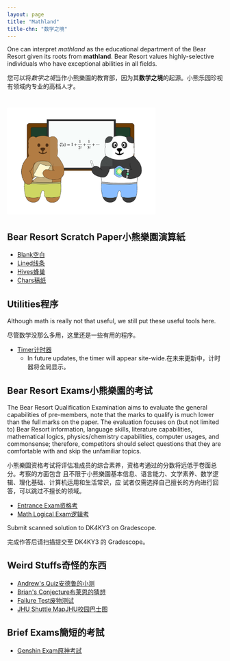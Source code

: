 ```yaml
---
layout: page
title: "Mathland"
title-chn: "数学之境"
---
```


<span class="eng">One can interpret *mathland* as the educational department of the Bear Resort given its roots from **mathland**. Bear Resort values highly-selective individuals who have exceptional abilities in all fields.</span>

<span class="chn">您可以将*数学之境*当作小熊樂園的教育部，因为其**数学之境**的起源。小熊乐园珍视有领域内专业的高档人才。</span>

# <img src="/logos/mathland.gif" height="250"><br>

## <span class="eng">Bear Resort Scratch Paper</span><span class="chn">小熊樂園演算紙</span>
- [<span class="eng">Blank</span><span class="chn">空白</span>](/Scratch-Paper/Blank.pdf)
- [<span class="eng">Lined</span><span class="chn">线条</span>](/Scratch-Paper/Lined.pdf)
- [<span class="eng">Hives</span><span class="chn">蜂巢</span>](/Scratch-Paper/Hives.pdf)
- [<span class="eng">Chars</span><span class="chn">稿纸</span>](/Scratch-Paper/Characters.pdf)

## <span class="eng">Utilities</span><span class="chn">程序</span> 

<span class="eng">Although math is really not that useful, we still put these useful tools here.</span>

<span class="chn">尽管数学没那么多用，这里还是一些有用的程序。</span>

- [<span class="eng">Timer</span><span class="chn">计时器</span>](/timer)
    - <span class="eng">In future updates, the timer will appear site-wide.</span><span class="chn">在未来更新中，计时器将全局显示。</span>

## <span class="eng">Bear Resort Exams</span><span class="chn">小熊樂園的考试</span> 

<span class="eng">The Bear Resort Qualification Examination aims to evaluate the general capabilities of pre-members, note that the marks to qualify is much lower than the full marks on the paper. The evaluation focuses on (but not limited to) Bear Resort information, language skills, literature capabilities, mathematical logics, physics/chemistry capabilities, computer usages, and commonsense; therefore, competitors should select questions that they are comfortable with and skip the unfamiliar topics.</span>

<span class="chn">小熊樂園资格考试将评估准成员的综合素养，资格考通过的分数将远低于卷面总分。考察的方面包含 且不限于小熊樂園基本信息、语言能力、文学素养、数学逻辑、理化基础、计算机运用和生活常识，应 试者仅需选择自己擅长的方向进行回答，可以跳过不擅长的领域。</span>

- [<span class="eng">Entrance Exam</span><span class="chn">资格考</span>](Base-exam-2025.pdf)
- [<span class="eng">Math Logical Exam</span><span class="chn">逻辑考</span>](/files/math-exam.pdf)

<span class="eng">Submit scanned solution to DK4KY3 on Gradescope.</span>

<span class="chn">完成作答后请扫描提交至 DK4KY3 的 Gradescope。</span>

## <span class="eng">Weird Stuffs</span><span class="chn">奇怪的东西</span>

- [<span class="eng">Andrew's Quiz</span><span class="chn">安德鲁的小测</span>](/files/andrew_quiz.pdf)
- [<span class="eng">Brian's Conjecture</span><span class="chn">布莱恩的猜想</span>](/files/weird_cate.pdf)
- [<span class="eng">Failure Test</span><span class="chn">废物测试</span>](/failure_test/failure_test.html)
- [<span class="eng">JHU Shuttle Map</span><span class="chn">JHU校园巴士图</span>](/assets/html/pdf-renderer-dual.html?pdf=/mathland/shuttle-map-eng.pdf&pdfChn=/mathland/shuttle-map-chn.pdf&go)

## <span class="eng">Brief Exams</span><span class="chn">簡短的考試</span>

- [<span class="eng">Genshin Exam</span><span class="chn">原神考試</span>](/exams/genshin.html)
